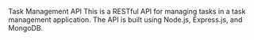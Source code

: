 Task Management API
  This is a RESTful API for managing tasks in a task management application. The API is built using Node.js, Express.js, and MongoDB.